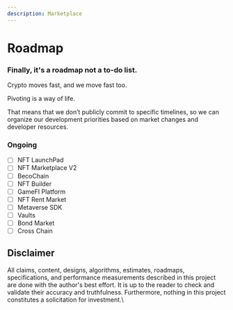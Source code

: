 ```yaml
---
description: Marketplace
---
```


# Roadmap

### Finally, it's a roadmap not a to-do list.

Crypto moves fast, and we move fast too.

Pivoting is a way of life.

That means that we don’t publicly commit to specific timelines, so we can organize our development priorities based on market changes and developer resources.

### Ongoing

* [ ] NFT LaunchPad
* [ ] NFT Marketplace V2
* [ ] BecoChain
* [ ] NFT Builder
* [ ] GameFI Platform
* [ ] NFT Rent Market
* [ ] Metaverse SDK
* [ ] Vaults
* [ ] Bond Market
* [ ] Cross Chain

## Disclaimer

All claims, content, designs, algorithms, estimates, roadmaps, specifications, and performance measurements described in this project are done with the author's best effort. It is up to the reader to check and validate their accuracy and truthfulness. Furthermore, nothing in this project constitutes a solicitation for investment.\
